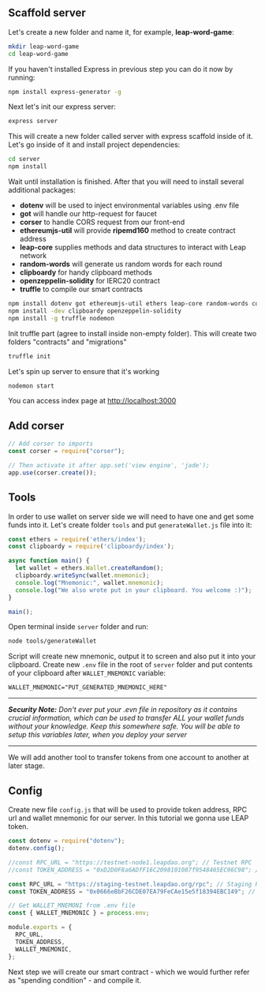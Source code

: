 Scaffold server
---  
Let's create a new folder and name it, for example, **leap-word-game**:

```bash
mkdir leap-word-game
cd leap-word-game
```
If you haven't installed Express in previous step you can do it now by running:
```bash
npm install express-generator -g
```

Next let's init our express server:
```bash
express server
```

This will create a new folder called server with express scaffold inside of it. Let's go inside of it and install project
dependencies:
```bash
cd server
npm install
```

Wait until installation is finished. After that you will need to install several additional packages:  
- **dotenv** will be used to inject environmental variables using .env file  
- **got** will handle our http-request for faucet  
- **corser** to handle CORS request from our front-end  
- **ethereumjs-util** will provide **ripemd160** method to create contract address  
- **leap-core** supplies methods and data structures to interact with Leap network  
- **random-words** will generate us random words for each round  
- **clipboardy** for handy clipboard methods  
- **openzeppelin-solidity** for IERC20 contract  
- **truffle** to compile our smart contracts  

```bash
npm install dotenv got ethereumjs-util ethers leap-core random-words corser
npm install -dev clipboardy openzeppelin-solidity
npm install -g truffle nodemon
```

Init truffle part (agree to install inside non-empty folder). This will create two folders "contracts" and "migrations"
```bash
truffle init
```

Let's spin up server to ensure that it's working
```bash
nodemon start
```
You can access index page at [http://localhost:3000](http://localhost:3000)

Add corser
---  
```javascript
// Add corser to imports
const corser = require("corser");

// Then activate it after app.set('view engine', 'jade');
app.use(corser.create());
```

Tools
---
In order to use wallet on server side we will need to have one and get some funds into it.
Let's create folder `tools` and put `generateWallet.js` file into it:
```javascript
const ethers = require('ethers/index');
const clipboardy = require('clipboardy/index');

async function main() {
  let wallet = ethers.Wallet.createRandom();
  clipboardy.writeSync(wallet.mnemonic);
  console.log("Mnemonic:", wallet.mnemonic);
  console.log("We also wrote put in your clipboard. You welcome :)");
}

main();
```

Open terminal inside `server` folder and run:
```bash
node tools/generateWallet
```

Script will create new mnemonic, output it to screen and also put it into your clipboard.
Create new `.env` file in the root of `server` folder and put contents of your clipboard after `WALLET_MNEMONIC` variable:

```dotenv
WALLET_MNEMONIC="PUT_GENERATED_MNEMONIC_HERE"
```

***
***Security Note:*** *Don't ever put your .evn file in repository as it contains crucial information, which can be used to
transfer ALL your wallet funds without your knowledge. Keep this somewhere safe. You will be able to setup this variables
later, when you deploy your server*

***
We will add another tool to transfer tokens from one account to another at later stage.

Config
---
Create new file `config.js` that will be used to provide token address, RPC url and wallet mnemonic for our server.
In this tutorial we gonna use LEAP token.
```javascript
const dotenv = require("dotenv");
dotenv.config();

//const RPC_URL = "https://testnet-node1.leapdao.org"; // Testnet RPC
//const TOKEN_ADDRESS = "0xD2D0F8a6ADfF16C2098101087f9548465EC96C98"; // Testnet LEAP

const RPC_URL = "https://staging-testnet.leapdao.org/rpc"; // Staging RPC
const TOKEN_ADDRESS = "0x0666eBbF26CDE07EA79FeCAe15e5f18394EBC149"; // Staging LEAP

// Get WALLET_MNEMONI from .env file
const { WALLET_MNEMONIC } = process.env;

module.exports = {
  RPC_URL,
  TOKEN_ADDRESS,
  WALLET_MNEMONIC,
};
```

Next step we will create our smart contract - which we would further refer as "spending condition" - and compile it.



